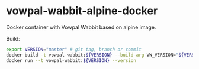 # vowpal-wabbit-alpine-docker
Docker container with Vowpal Wabbit based on alpine image.

Build:

```bash
export VERSION="master" # git tag, branch or commit
docker build -t vowpal-wabbit:${VERSION} --build-arg VW_VERSION="${VERSION}"
docker run --t vowpal-wabbit:${VERSION} --version
```

